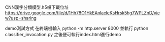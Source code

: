 CNN漢字分類模型.h5檔下載位址
https://drive.google.com/file/d/1Hh78O1HkEAnIacleKsHrsk5hg7WPLZnD/view?usp=sharing


demo測試方式
在終端機輸入 python -m http.server 8000
並執行 python classifier_invocation.py
之後便可執行index.html進行demo